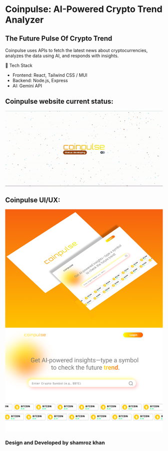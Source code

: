 # Coinpulse: AI-Powered Crypto Trend Analyzer

## The Future Pulse Of Crypto Trend

Coinpulse uses APIs to fetch the latest news about cryptocurrencies, analyzes the data using AI, and responds with insights.

🚀 Tech Stack
- Frontend: React, Tailwind CSS / MUI
- Backend: Node.js, Express
- AI: Gemini API

## Coinpulse website current status:
![coinpulse welcome page](/frontend/public/coinpulse-banner.gif)



## Coinpulse UI/UX:
![coinpulse ui](./frontend/public/thumbnail.png)
![coinpulse ui](./frontend/public/coinpulse.png)

### Design and Developed by shamroz khan 